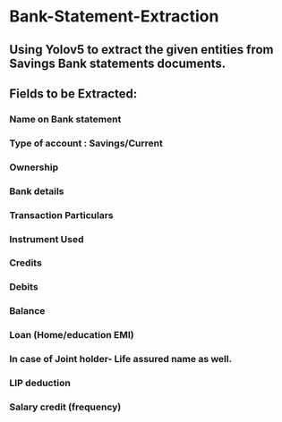 # Bank-Statement-Extraction

## Using Yolov5 to extract the given entities from Savings Bank statements documents.

## Fields to be Extracted:

### Name on Bank statement
### Type of account : Savings/Current
### Ownership
### Bank details
### Transaction Particulars
### Instrument Used
### Credits
### Debits
### Balance
### Loan (Home/education EMI)
### In case of Joint holder- Life assured name as well.
### LIP deduction
### Salary credit (frequency)
